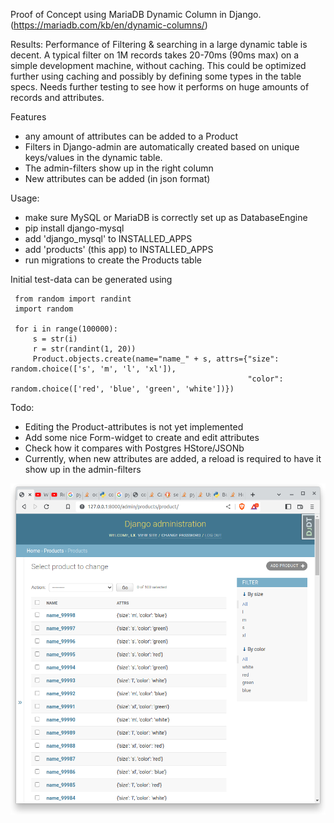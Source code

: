 

Proof of Concept using MariaDB Dynamic Column in Django.
(https://mariadb.com/kb/en/dynamic-columns/)

Results:
Performance of Filtering & searching in a large dynamic table is decent.
A typical filter on 1M records takes 20-70ms (90ms max) on a simple development machine, without caching.
This could be optimized further using caching and possibly by defining some types in the table specs.
Needs further testing to see how it performs on huge amounts of records and attributes.

Features
- any amount of attributes can be added to a Product
- Filters in Django-admin are automatically created based on unique keys/values in the dynamic table.
- The admin-filters show up in the right column
- New attributes can be added (in json format)


Usage:
- make sure MySQL or MariaDB is correctly set up as DatabaseEngine
- pip install django-mysql
- add 'django_mysql' to INSTALLED_APPS
- add 'products' (this app) to INSTALLED_APPS
- run migrations to create the Products table


Initial test-data can be generated using

     from random import randint
     import random
    
     for i in range(100000):
         s = str(i)
         r = str(randint(1, 20))
         Product.objects.create(name="name_" + s, attrs={"size": random.choice(['s', 'm', 'l', 'xl']),
                                                         "color": random.choice(['red', 'blue', 'green', 'white'])})


Todo:
- Editing the Product-attributes is not yet implemented
- Add some nice Form-widget to create and edit attributes
- Check how it compares with Postgres HStore/JSONb 
- Currently, when new attributes are added, a reload is required to have it show up in the admin-filters


![](img/djangoadmin.png)